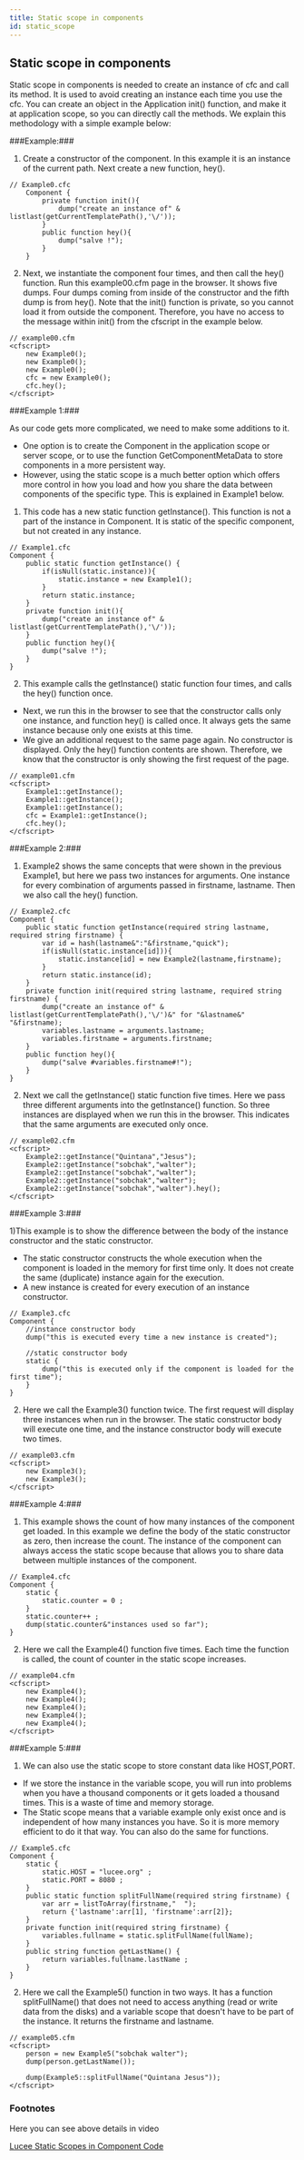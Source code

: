 ```yaml
---
title: Static scope in components
id: static_scope
---
```

## Static scope in components ##

Static scope in components is needed to create an instance of cfc and call its method. It is used to avoid creating an instance each time you use the cfc. You can create an object in the Application init() function, and make it at application scope, so you can directly call the methods. We explain this methodology with a simple example below:


###Example:###

1) Create a constructor of the component. In this example it is an instance of the current path. Next create a new function, hey().

```lucee
// Example0.cfc
	Component {
		private function init(){
			dump("create an instance of" & listlast(getCurrentTemplatePath(),'\/'));
		}
		public function hey(){
			dump("salve !");
		}
	}
```

2) Next, we instantiate the component four times, and then call the hey() function. Run this example00.cfm page in the browser. It shows five dumps. Four dumps coming from inside of the constructor and the fifth dump is from hey(). Note that the init() function is private, so you cannot load it from outside the component. Therefore, you have no access to the message within init() from the cfscript in the example below.

```lucee
// example00.cfm
<cfscript>
	new Example0();
	new Example0();
	new Example0();
	cfc = new Example0();
	cfc.hey();
</cfscript>
```


###Example 1:###

As our code gets more complicated, we need to make some additions to it.

* One option is to create the Component in the application scope or server scope, or to use the function GetComponentMetaData to store components in a more persistent way.
* However, using the static scope is a much better option which offers more control in how you load and how you share the data between components of the specific type. This is explained in Example1 below.

1) This code has a new static function getInstance(). This function is not a part of the instance in Component. It is static of the specific component, but not created in any instance.

```lucee
// Example1.cfc
Component {
	public static function getInstance() {
		if(isNull(static.instance)){
			static.instance = new Example1();
		}
		return static.instance; 
	}
	private function init(){
		dump("create an instance of" & listlast(getCurrentTemplatePath(),'\/'));
	}
	public function hey(){
		dump("salve !");
	}
}
```

2) This example calls the getInstance() static function four times, and calls the hey() function once.

* Next, we run this in the browser to see that the constructor calls only one instance, and function hey() is called once. It always gets the same instance because only one exists at this time.
* We give an additional request to the same page again. No constructor is displayed. Only the hey() function contents are shown. Therefore, we know that the constructor is only showing the first request of the page.

```lucee
// example01.cfm
<cfscript>
	Example1::getInstance();
	Example1::getInstance();
	Example1::getInstance();
	cfc = Example1::getInstance();
	cfc.hey();
</cfscript>
```

###Example 2:###

1) Example2 shows the same concepts that were shown in the previous Example1, but here we pass two instances for arguments. One instance for every combination of arguments passed in firstname, lastname. Then we also call the hey() function.

```lucee
// Example2.cfc 
Component {
	public static function getInstance(required string lastname, required string firstname) {
		var id = hash(lastname&":"&firstname,"quick");
		if(isNull(static.instance[id])){
			static.instance[id] = new Example2(lastname,firstname);
		}
		return static.instance(id); 
	}
	private function init(required string lastname, required string firstname) {
		dump("create an instance of" & listlast(getCurrentTemplatePath(),'\/')&" for "&lastname&" "&firstname);
		variables.lastname = arguments.lastname;
		variables.firstname = arguments.firstname;
	}
	public function hey(){
		dump("salve #variables.firstname#!");
	}
}
```

2) Next we call the getInstance() static function five times. Here we pass three different arguments into the getInstance() function. So three instances are displayed when we run this in the browser. This indicates that the same arguments are executed only once.  

```lucee
// example02.cfm
<cfscript>
	Example2::getInstance("Quintana","Jesus");
	Example2::getInstance("sobchak","walter");
	Example2::getInstance("sobchak","walter");
	Example2::getInstance("sobchak","walter");
	Example2::getInstance("sobchak","walter").hey();
</cfscript>
```

###Example 3:###

1)This example is to show the difference between the body of the instance constructor and the static constructor.

* The static constructor constructs the whole execution when the component is loaded in the memory for first time only. It does not create the same (duplicate) instance again for the execution.
* A new instance is created for every execution of an instance constructor.

```lucee
// Example3.cfc
Component {
	//instance constructor body
	dump("this is executed every time a new instance is created");

	//static constructor body
	static {
		dump("this is executed only if the component is loaded for the first time");
	}
}
```

2) Here we call the Example3() function twice. The first request will display three instances when run in the browser. The static constructor body will execute one time, and the instance constructor body will execute two times.

```lucee
// example03.cfm
<cfscript>
	new Example3();
	new Example3();
</cfscript>
```

###Example 4:###

1) This example shows the count of how many instances of the component get loaded. In this example we define the body of the static constructor as zero, then increase the count. The instance of the component can always access the static scope because that allows you to share data between multiple instances of the component.

```lucee
// Example4.cfc
Component {
	static {
		static.counter = 0 ;
	}
	static.counter++ ;
	dump(static.counter&"instances used so far");
}
```

2) Here we call the Example4() function five times. Each time the function is called, the count of counter in the static scope increases.

```lucee
// example04.cfm 
<cfscript>
	new Example4();
	new Example4();
	new Example4();
	new Example4();
	new Example4();
</cfscript>
```

###Example 5:###

1) We can also use the static scope to store constant data like HOST,PORT.

* If we store the instance in the variable scope, you will run into problems when you have a thousand components or it gets loaded a thousand times. This is a waste of time and memory storage.
* The Static scope means that a variable example only exist once and is independent of how many instances you have. So it is more memory efficient to do it that way. You can also do the same for functions.


```lucee
// Example5.cfc
Component {
	static {
		static.HOST = "lucee.org" ;
		static.PORT = 8080 ;
	}
	public static function splitFullName(required string firstname) {
		var arr = listToArray(firstname,"  ");
		return {'lastname':arr[1], 'firstname':arr[2]}; 
	}
	private function init(required string firstname) {
		variables.fullname = static.splitFullName(fullName);
	}
	public string function getLastName() {
		return variables.fullname.lastName ;
	}
}
```

2) Here we call the Example5() function in two ways. It has a function splitFullName() that does not need to access anything (read or write data from the disks) and a variable scope that doesn't have to be part of the instance. It returns the firstname and lastname.

```lucee
// example05.cfm
<cfscript>
	person = new Example5("sobchak walter");
	dump(person.getLastName());

	dump(Example5::splitFullName("Quintana Jesus"));	
</cfscript>
```

### Footnotes ###

Here you can see above details in video

[Lucee Static Scopes in Component Code ](https://www.youtube.com/watch?v=B5ILIAbXBzo&feature=youtu.be)
